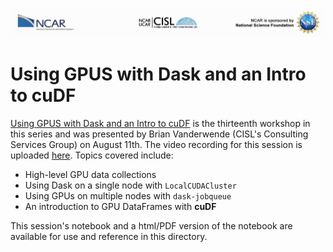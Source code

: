 ![NCAR UCAR Logo](../NCAR_CISL_NSF_banner.jpeg)
# Using GPUS with Dask and an Intro to cuDF

[Using GPUS with Dask and an Intro to cuDF](13_DaskGPU.ipynb) is the thirteenth workshop in this series and was presented by Brian Vanderwende (CISL's Consulting Services Group) on August 11th. The video recording for this session is uploaded [here](https://youtu.be/p5j16Nj5yQE). Topics covered include:

* High-level GPU data collections
* Using Dask on a single node with `LocalCUDACluster`
* Using GPUs on multiple nodes with `dask-jobqueue`
* An introduction to GPU DataFrames with **cuDF**

This session's notebook and a html/PDF version of the notebook are available for use and reference in this directory.
